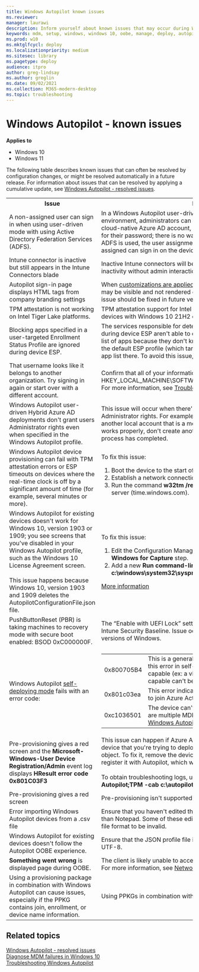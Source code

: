 ```yaml
---
title: Windows Autopilot known issues
ms.reviewer: 
manager: laurawi
description: Inform yourself about known issues that may occur during Windows Autopilot deployment.
keywords: mdm, setup, windows, windows 10, oobe, manage, deploy, autopilot, ztd, zero-touch, partner, msfb, intune
ms.prod: w10
ms.mktglfcycl: deploy
ms.localizationpriority: medium
ms.sitesec: library
ms.pagetype: deploy
audience: itpro
author: greg-lindsay
ms.author: greglin
ms.date: 09/02/2021
ms.collection: M365-modern-desktop
ms.topic: troubleshooting
---
```



# Windows Autopilot - known issues

**Applies to**

- Windows 10
- Windows 11

The following table describes known issues that can often be resolved by configuration changes, or might be resolved automatically in a future release. For information about issues that can be resolved by applying a cumulative update, see [Windows Autopilot - resolved issues](resolved-issues.md).

<table>
<th>Issue</th><th>More information</th>

<tr><td>A non-assigned user can sign in when using user-driven mode with using Active Directory Federation Services (ADFS).</td>
<td>In a Windows Autopilot user-driven Azure Active Directory (Azure AD) joined environment, administrators can pre-assign a user to a device. If the user is a cloud-native Azure AD account, they are taken directly to an OOBE page that asks for their password; there is no way to sign in with another user ID. However, when ADFS is used, the user assignment is not enforced. A different user than the one assigned can sign in on the device.</td></tr>

<tr><td>Intune connector is inactive but still appears in the Intune Connectors blade</td>
<td>Inactive Intune connectors will be automatically cleaned up after 30 days of inactivity without admin interaction.</td></tr>

<tr><td>Autopilot sign-in page displays HTML tags from company branding settings</td>
<td>When <a href="/azure/active-directory/fundamentals/customize-branding#to-customize-your-branding">customizations are applied to the company branding settings</a> the HTML tags may be visible and not rendered correctly on the update password page. This issue should be fixed in future versions of Windows.</td></tr>
 
<tr><td>TPM attestation is not working on Intel Tiger Lake platforms.</td>
<td>TPM attestation support for Intel TPM Tiger Lake platforms are only supported on devices with Windows 10 21H2 or higher.</td> </tr>

<tr><td>Blocking apps specified in a user-targeted Enrollment Status Profile are ignored during device ESP.</td>
<td>The services responsible for determining the list of apps that should be blocking during device ESP aren't able to determine the correct ESP profile containing the list of apps because they don't know the user identity. As a workaround, enable the default ESP profile (which targets all users and devices) and place the blocking app list there. To avoid this issue, target the ESP profile to <a href="enrollment-autopilot.md">device groups</a>.</td></tr>

<tr><td>That username looks like it belongs to another organization. Try signing in again or start over with a different account.</td>
 <td>Confirm that all of your information is correct at HKEY_LOCAL_MACHINE\SOFTWARE\Microsoft\Provisioning\Diagnostics\AutoPilot. For more information, see <a href="troubleshoot-oobe.md#windows-10-version-1709-and-above">Troubleshoot OOBE issues</a>.</td></tr>

<tr><td>Windows Autopilot user-driven Hybrid Azure AD deployments don't grant users Administrator rights even when specified in the Windows Autopilot profile.</td>
<td>This issue will occur when there's another user on the device that already has Administrator rights. For example, a PowerShell script or policy could create another local account that is a member of the Administrators group. To ensure this works properly, don't create another account until after the Windows Autopilot process has completed.</td></tr>

<tr><td>Windows Autopilot device provisioning can fail with TPM attestation errors or ESP timeouts on devices where the real-time clock is off by a significant amount of time (for example, several minutes or more).</td>
<td>To fix this issue: <ol><li>Boot the device to the start of the out-of-box experience (OOBE).
<li>Establish a network connection (wired or wireless).
<li>Run the command <b>w32tm /resync /force</b> to sync the time with the default time server (time.windows.com).</ol>
 </td>
</tr>

<tr><td>Windows Autopilot for existing devices doesn't work for Windows 10, version 1903 or 1909; you see screens that you've disabled in your Windows Autopilot profile, such as the Windows 10 License Agreement screen.
<br>&nbsp;<br>
This issue happens because Windows 10, version 1903 and 1909 deletes the AutopilotConfigurationFile.json file.</td>
<td>To fix this issue: <ol><li>Edit the Configuration Manager task sequence and disable the <b>Prepare Windows for Capture</b> step.
<li>Add a new <b>Run command-line</b> step that runs <b>c:\windows\system32\sysprep\sysprep.exe /oobe /reboot</b>.</ol>
<a href="https://oofhours.com/2019/09/19/a-challenge-with-windows-autopilot-for-existing-devices-and-windows-10-1903/">More information</a></td></tr>
 
<tr><td>PushButtonReset (PBR) is taking machines to recovery mode with secure boot enabled: BSOD 0xC000000F.
<td>The “Enable with UEFI Lock” setting causes this behavior, and is enabled in the Intune Security Baseline. Issue occurs with 1909, this issue is fixed with later versions of Windows.</td></tr>

<tr><td>Windows Autopilot <a href="self-deploying.md">self-deploying mode</a> fails with an error code:
<td><table>
<tr><td>0x800705B4<td>This is a general error indicating a timeout. A common cause of this error in self-deploying mode is that the device isn't TPM 2.0 capable (ex: a virtual machine). Devices that aren't TPM 2.0 capable can't be used with self-deploying mode.
<tr><td>0x801c03ea<td>This error indicates that TPM attestation failed, causing a failure to join Azure Active Directory with a device token.
<tr><td>0xc1036501<td>The device can't do an automatic MDM enrollment because there are multiple MDM configurations in Azure AD. See <a href="https://oofhours.com/2019/10/01/inside-windows-autopilot-self-deploying-mode/">Inside Windows Autopilot self-deploying mode</a>.
</table>
<tr><td>Pre-provisioning gives a red screen and the <b>Microsoft-Windows-User Device Registration/Admin</b> event log displays <b>HResult error code 0x801C03F3</b><td>This issue can happen if Azure AD can’t find an Azure AD device object for the device that you're trying to deploy. This issue will occur if you manually delete the object. To fix it, remove the device from Azure AD, Intune, and Autopilot, then re-register it with Autopilot, which will recreate the Azure AD device object.<br> 
<br>To obtain troubleshooting logs, use: <b>Mdmdiagnosticstool.exe -area Autopilot;TPM -cab c:\autopilot.cab</b>
<tr><td>Pre-provisioning gives a red screen<td>Pre-provisioning isn't supported on a VM.
<tr><td>Error importing Windows Autopilot devices from a .csv file<td>Ensure that you haven't edited the .csv file in Microsoft Excel or an editor other than Notepad. Some of these editors can introduce extra characters causing the file format to be invalid. 
<tr><td>Windows Autopilot for existing devices doesn't follow the Autopilot OOBE experience.<td>Ensure that the JSON profile file is saved in <b>ANSI/ASCII</b> format, not Unicode or UTF-8.
<tr><td><b>Something went wrong</b> is displayed page during OOBE.<td>The client is likely unable to access all the required Azure AD/MSA-related URLs. For more information, see <a href="networking-requirements.md">Networking requirements</a>.
<tr><td>Using a provisioning package in combination with Windows Autopilot can cause issues, especially if the PPKG contains join, enrollment, or device name information.<td>Using PPKGs in combination with Windows Autopilot isn't recommended.
</table>

## Related topics

[Windows Autopilot - resolved issues](resolved-issues.md)<br>
[Diagnose MDM failures in Windows 10](/windows/client-management/mdm/diagnose-mdm-failures-in-windows-10)<br>
[Troubleshooting Windows Autopilot](troubleshooting.md)